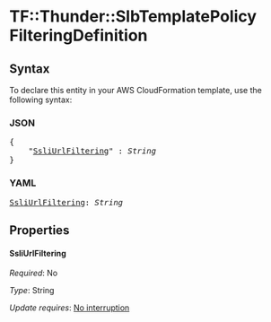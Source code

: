 # TF::Thunder::SlbTemplatePolicy FilteringDefinition

## Syntax

To declare this entity in your AWS CloudFormation template, use the following syntax:

### JSON

<pre>
{
    "<a href="#ssliurlfiltering" title="SsliUrlFiltering">SsliUrlFiltering</a>" : <i>String</i>
}
</pre>

### YAML

<pre>
<a href="#ssliurlfiltering" title="SsliUrlFiltering">SsliUrlFiltering</a>: <i>String</i>
</pre>

## Properties

#### SsliUrlFiltering

_Required_: No

_Type_: String

_Update requires_: [No interruption](https://docs.aws.amazon.com/AWSCloudFormation/latest/UserGuide/using-cfn-updating-stacks-update-behaviors.html#update-no-interrupt)

